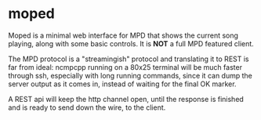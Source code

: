 # moped

Moped is a minimal web interface for MPD that shows the current song playing,
along with some basic controls. It is **NOT** a full MPD featured client.

The MPD protocol is a "streamingish" protocol and translating it to REST
is far from ideal: ncmpcpp running on a 80x25 terminal will be much faster
through ssh, especially with long running commands, since it can dump
the server output as it comes in, instead of waiting for the final OK
marker.

A REST api will keep the http channel open, until the response is finished
and is ready to send down the wire, to the client.
